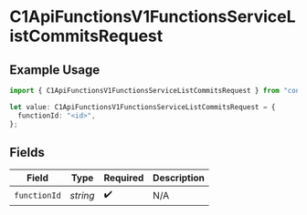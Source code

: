 # C1ApiFunctionsV1FunctionsServiceListCommitsRequest

## Example Usage

```typescript
import { C1ApiFunctionsV1FunctionsServiceListCommitsRequest } from "conductorone-sdk-typescript/sdk/models/operations";

let value: C1ApiFunctionsV1FunctionsServiceListCommitsRequest = {
  functionId: "<id>",
};
```

## Fields

| Field              | Type               | Required           | Description        |
| ------------------ | ------------------ | ------------------ | ------------------ |
| `functionId`       | *string*           | :heavy_check_mark: | N/A                |